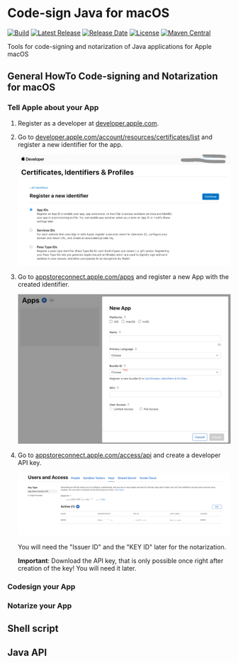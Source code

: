 # Code-sign Java for macOS

[![Build](https://github.com/drrename/codesign-java-for-mac/actions/workflows/build.yml/badge.svg)](https://github.com/drrename/codesign-java-for-mac/actions/workflows/build.yml) [![Latest Release](https://img.shields.io/github/release/drrename/codesign-java-for-mac.svg)](https://github.com/DrRename/codesign-java-for-mac/releases/latest) [![Release Date](https://img.shields.io/github/release-date/drrename/codesign-java-for-mac?color=blue)](https://github.com/DrRename/codesign-java-for-mac/releases/latest) [![License](https://img.shields.io/github/license/drrename/codesign-java-for-mac.svg)](https://github.com/drrename/codesign-java-for-mac/blob/master/LICENSE) [![Maven Central](https://maven-badges.herokuapp.com/maven-central/io.github.drrename.codesign-java-for-mac/codesign-java-for-mac/badge.svg)](https://maven-badges.herokuapp.com/maven-central/io.github.drrename/codesign-java-for-mac)

Tools for code-signing and notarization of Java applications for Apple macOS

## General HowTo Code-signing and Notarization for macOS

### Tell Apple about your App

1. Register as a developer at [developer.apple.com](https://developer.apple.com/).

2. Go to [developer.apple.com/account/resources/certificates/list](https://developer.apple.com/account/resources/certificates/list)
   and register a new identifier for the app.

   ![localImage](/images/Apple-Developer-Certificates-Identifiers-Profies.png)

3. Go to [appstoreconnect.apple.com/apps](https://appstoreconnect.apple.com/apps)
   and register a new App with the created identifier.

   ![localImage](/images/Apple-Developer-new-App.png)

4. Go to [appstoreconnect.apple.com/access/api](https://appstoreconnect.apple.com/access/api)
   and create a developer API key.

   ![localImage](/images/Apple-Developer-App-Store-Connect-API-Keys.png)

   You will need the "Issuer ID" and the "KEY ID" later for the notarization.
   
   **Important**: Download the API key, that is only possible once right after creation of the key! You will need it later.

### Codesign your App

### Notarize your App

## Shell script

## Java API
